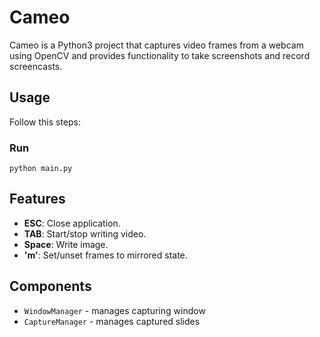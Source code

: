 # Cameo

Cameo is a Python3 project that captures video frames from a webcam using OpenCV and provides functionality to take screenshots and record screencasts.

## Usage

Follow this steps:

### Run

    python main.py

## Features

- **ESC**: Close application.
- **TAB**: Start/stop writing video.
- **Space**: Write image.
- **'m'**: Set/unset frames to mirrored state.

## Components

- `WindowManager` - manages capturing window
- `CaptureManager` - manages captured slides
